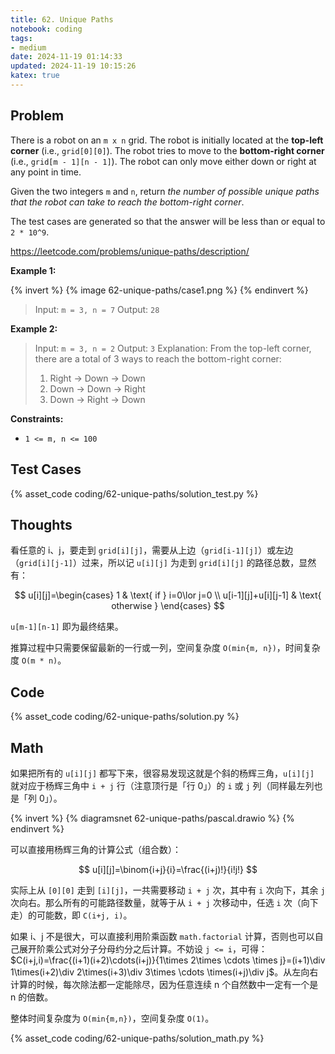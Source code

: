 ```yaml
---
title: 62. Unique Paths
notebook: coding
tags:
- medium
date: 2024-11-19 01:14:33
updated: 2024-11-19 10:15:26
katex: true
---
```

## Problem

There is a robot on an `m x n` grid. The robot is initially located at the **top-left corner** (i.e., `grid[0][0]`). The robot tries to move to the **bottom-right corner** (i.e., `grid[m - 1][n - 1]`). The robot can only move either down or right at any point in time.

Given the two integers `m` and `n`, return _the number of possible unique paths that the robot can take to reach the bottom-right corner_.

The test cases are generated so that the answer will be less than or equal to `2 * 10^9`.

<https://leetcode.com/problems/unique-paths/description/>

**Example 1:**

{% invert %}
{% image 62-unique-paths/case1.png %}
{% endinvert %}

> Input: `m = 3, n = 7`
> Output: `28`

**Example 2:**

> Input: `m = 3, n = 2`
> Output: `3`
> Explanation: From the top-left corner, there are a total of 3 ways to reach the bottom-right corner:
>
> 1. Right -> Down -> Down
> 2. Down -> Down -> Right
> 3. Down -> Right -> Down

**Constraints:**

- `1 <= m, n <= 100`

## Test Cases

{% asset_code coding/62-unique-paths/solution_test.py %}

## Thoughts

看任意的 i、j，要走到 `grid[i][j]`，需要从上边（`grid[i-1][j]`）或左边（`grid[i][j-1]`）过来，所以记 `u[i][j]` 为走到 `grid[i][j]` 的路径总数，显然有：

$$
u[i][j]=\begin{cases}
1 & \text{ if } i=0\lor j=0 \\
u[i-1][j]+u[i][j-1] & \text{ otherwise }
\end{cases}
$$

`u[m-1][n-1]` 即为最终结果。

推算过程中只需要保留最新的一行或一列，空间复杂度 `O(min{m, n})`，时间复杂度 `O(m * n)`。

## Code

{% asset_code coding/62-unique-paths/solution.py %}

## Math

如果把所有的 `u[i][j]` 都写下来，很容易发现这就是个斜的杨辉三角，`u[i][j]` 就对应于杨辉三角中 `i + j` 行（注意顶行是「行 0」）的 `i` 或 `j` 列（同样最左列也是「列 0」）。

{% invert %}
{% diagramsnet 62-unique-paths/pascal.drawio %}
{% endinvert %}

可以直接用杨辉三角的计算公式（组合数）：

$$
u[i][j]=\binom{i+j}{i}=\frac{(i+j)!}{i!j!}
$$

实际上从 `[0][0]` 走到 `[i][j]`，一共需要移动 `i + j` 次，其中有 `i` 次向下，其余 `j` 次向右。那么所有的可能路径数量，就等于从 `i + j` 次移动中，任选 `i` 次（向下走）的可能数，即 `C(i+j, i)`。

如果 i、j 不是很大，可以直接利用阶乘函数 `math.factorial` 计算，否则也可以自己展开阶乘公式对分子分母约分之后计算。不妨设 `j <= i`，可得：$C(i+j,i)=\frac{(i+1)(i+2)\cdots(i+j)}{1\times 2\times \cdots \times j}=(i+1)\div 1\times(i+2)\div 2\times(i+3)\div 3\times \cdots \times(i+j)\div j$。从左向右计算的时候，每次除法都一定能除尽，因为任意连续 n 个自然数中一定有一个是 n 的倍数。

整体时间复杂度为 `O(min{m,n})`，空间复杂度 `O(1)`。

{% asset_code coding/62-unique-paths/solution_math.py %}

